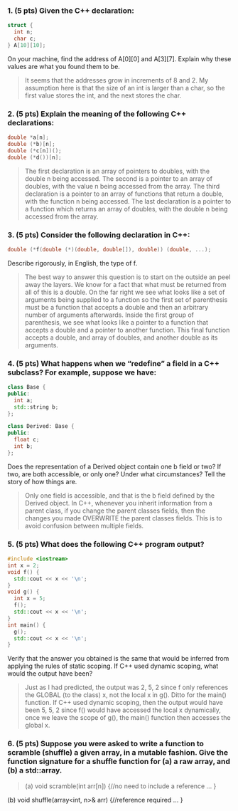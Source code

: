 ### 1. (5 pts) Given the C++ declaration:
```c++
struct {
  int n;
  char c;
} A[10][10];
```
On your machine, find the address of A[0][0] and A[3][7]. Explain why these values are what you found them to be.

> It seems that the addresses grow in increments of 8 and 2. My assumption here is that the size of an int is larger than a char, so the first value stores the int, and the next stores the char.

### 2. (5 pts) Explain the meaning of the following C++ declarations:
```c++
double *a[n];
double (*b)[n];
double (*c[n])();
double (*d())[n];
```
> The first declaration is an array of pointers to doubles, with the double n being accessed. The second is a pointer to an array of doubles, with the value n being accessed from the array. The third declaration is a pointer to an array of functions that return a double, with the function n being accessed. The last declaration is a pointer to a function which returns an array of doubles, with the double n being accessed from the array.

### 3. (5 pts) Consider the following declaration in C++:
```c++
double (*f(double (*)(double, double[]), double)) (double, ...);
```
Describe rigorously, in English, the type of f.

> The best way to answer this question is to start on the outside an peel away the layers. We know for a fact that what must be returned from all of this is a double. On the far right we see what looks like a set of arguments being supplied to a function so the first set of parenthesis must be a function that accepts a double and then an arbitrary number of arguments afterwards. Inside the first group of parenthesis, we see what looks like a pointer to a function that accepts a double and a pointer to another function. This final function accepts a double, and array of doubles, and another double as its arguments.

### 4. (5 pts) What happens when we “redefine” a field in a C++ subclass? For example, suppose we have:
```c++
class Base {
public:
  int a;
  std::string b;
};

class Derived: Base {
public:
  float c;
  int b;
};
```
Does the representation of a Derived object contain one b field or two? If two, are both accessible, or only one? Under what circumstances? Tell the story of how things are.
> Only one field is accessible, and that is the b field defined by the Derived object. In C++, whenever you inherit information from a parent class, if you change the parent classes fields, then the changes you made OVERWRITE the parent classes fields. This is to avoid confusion between multiple fields.

### 5. (5 pts) What does the following C++ program output?
```c++
#include <iostream>
int x = 2;
void f() {
  std::cout << x << '\n';
}
void g() {
  int x = 5;
  f();
  std::cout << x << '\n';
}
int main() {
  g();
  std::cout << x << '\n';
}
```
Verify that the answer you obtained is the same that would be inferred from applying the rules of static scoping. If C++ used dynamic scoping, what would the output have been?
> Just as I had predicted, the output was 2, 5, 2 since f only references the GLOBAL (to the class) x, not the local x in g(). Ditto for the main() function. If C++ used dynamic scoping, then the output would have been 5, 5, 2 since f() would have accessed the local x dynamically, once we leave the scope of g(), the main() function then accesses the global x.

### 6. (5 pts) Suppose you were asked to write a function to scramble (shuffle) a given array, in a mutable fashion. Give the function signature for a shuffle function for (a) a raw array, and (b) a std::array.
> (a) void scramble(int arr[n]) {//no need to include a reference
        ...
      }

  (b) void shuffle(array<int, n>& arr) {//reference required
        ...
      }
